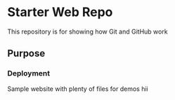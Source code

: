 # Starter Web Repo

This repository is for showing how Git and GitHub work

## Purpose

### Deployment

Sample website with plenty of files for demos
hii